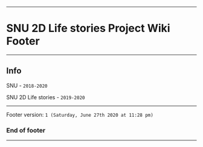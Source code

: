 
***

# SNU 2D Life stories Project Wiki Footer

***

## Info

SNU - `2018-2020`

SNU 2D Life stories - `2019-2020`

***

Footer version: `1 (Saturday, June 27th 2020 at 11:28 pm)`

### End of footer

***
